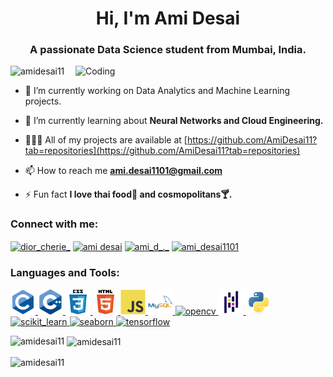 ###
<h1 align="center">Hi, I'm Ami Desai</h1>
<h3 align="center">A passionate Data Science student from Mumbai, India.</h3>
<image align="right" alt="Coding" width="400" src= "https://i.pinimg.com/originals/c4/a5/2c/c4a52cd09e176492580ec5882329e9eb.gif">

<p align="left"> <img src="https://komarev.com/ghpvc/?username=amidesai11&label=Profile%20views&color=0e75b6&style=flat" alt="amidesai11" /> </p>

- 🔭 I’m currently working on Data Analytics and Machine Learning projects.

- 🌱 I’m currently learning about **Neural Networks and Cloud Engineering.**

- 👩🏻‍💻 All of my projects are available at [https://github.com/AmiDesai11?tab=repositories](https://github.com/AmiDesai11?tab=repositories)

- 📫 How to reach me **ami.desai1101@gmail.com**

- ⚡ Fun fact **I love thai food🍲 and cosmopolitans🍸.**

<h3 align="left">Connect with me:</h3>
<p align="left">
<a href="https://twitter.com/dior_cherie_" target="blank"><img align="center" src="https://raw.githubusercontent.com/rahuldkjain/github-profile-readme-generator/master/src/images/icons/Social/twitter.svg" alt="dior_cherie_" height="30" width="40" /></a>
<a href="https://linkedin.com/in/ami desai" target="blank"><img align="center" src="https://raw.githubusercontent.com/rahuldkjain/github-profile-readme-generator/master/src/images/icons/Social/linked-in-alt.svg" alt="ami desai" height="30" width="40" /></a>
<a href="https://instagram.com/ami_d_._" target="blank"><img align="center" src="https://raw.githubusercontent.com/rahuldkjain/github-profile-readme-generator/master/src/images/icons/Social/instagram.svg" alt="ami_d_._" height="30" width="40" /></a>
<a href="https://www.hackerrank.com/ami_desai1101" target="blank"><img align="center" src="https://raw.githubusercontent.com/rahuldkjain/github-profile-readme-generator/master/src/images/icons/Social/hackerrank.svg" alt="ami_desai1101" height="30" width="40" /></a>
</p>

<h3 align="left">Languages and Tools:</h3>
<p align="left"> <a href="https://www.cprogramming.com/" target="_blank" rel="noreferrer"> <img src="https://raw.githubusercontent.com/devicons/devicon/master/icons/c/c-original.svg" alt="c" width="40" height="40"/> </a> <a href="https://www.w3schools.com/cpp/" target="_blank" rel="noreferrer"> <img src="https://raw.githubusercontent.com/devicons/devicon/master/icons/cplusplus/cplusplus-original.svg" alt="cplusplus" width="40" height="40"/> </a> <a href="https://www.w3schools.com/css/" target="_blank" rel="noreferrer"> <img src="https://raw.githubusercontent.com/devicons/devicon/master/icons/css3/css3-original-wordmark.svg" alt="css3" width="40" height="40"/> </a> <a href="https://www.w3.org/html/" target="_blank" rel="noreferrer"> <img src="https://raw.githubusercontent.com/devicons/devicon/master/icons/html5/html5-original-wordmark.svg" alt="html5" width="40" height="40"/> </a> <a href="https://developer.mozilla.org/en-US/docs/Web/JavaScript" target="_blank" rel="noreferrer"> <img src="https://raw.githubusercontent.com/devicons/devicon/master/icons/javascript/javascript-original.svg" alt="javascript" width="40" height="40"/> </a> <a href="https://www.mysql.com/" target="_blank" rel="noreferrer"> <img src="https://raw.githubusercontent.com/devicons/devicon/master/icons/mysql/mysql-original-wordmark.svg" alt="mysql" width="40" height="40"/> </a> <a href="https://opencv.org/" target="_blank" rel="noreferrer"> <img src="https://www.vectorlogo.zone/logos/opencv/opencv-icon.svg" alt="opencv" width="40" height="40"/> </a> <a href="https://pandas.pydata.org/" target="_blank" rel="noreferrer"> <img src="https://raw.githubusercontent.com/devicons/devicon/2ae2a900d2f041da66e950e4d48052658d850630/icons/pandas/pandas-original.svg" alt="pandas" width="40" height="40"/> </a> <a href="https://www.python.org" target="_blank" rel="noreferrer"> <img src="https://raw.githubusercontent.com/devicons/devicon/master/icons/python/python-original.svg" alt="python" width="40" height="40"/> </a> <a href="https://scikit-learn.org/" target="_blank" rel="noreferrer"> <img src="https://upload.wikimedia.org/wikipedia/commons/0/05/Scikit_learn_logo_small.svg" alt="scikit_learn" width="40" height="40"/> </a> <a href="https://seaborn.pydata.org/" target="_blank" rel="noreferrer"> <img src="https://seaborn.pydata.org/_images/logo-mark-lightbg.svg" alt="seaborn" width="40" height="40"/> </a> <a href="https://www.tensorflow.org" target="_blank" rel="noreferrer"> <img src="https://www.vectorlogo.zone/logos/tensorflow/tensorflow-icon.svg" alt="tensorflow" width="40" height="40"/> </a> </p>

<p><img align="left" src="https://github-readme-stats.vercel.app/api/top-langs?username=amidesai11&show_icons=true&locale=en&layout=compact" alt="amidesai11" /></p>

<p>&nbsp;<img align="center" src="https://github-readme-stats.vercel.app/api?username=amidesai11&show_icons=true&locale=en" alt="amidesai11" /></p>

<p><img align="center" src="https://github-readme-streak-stats.herokuapp.com/?user=amidesai11&" alt="amidesai11" /></p>

